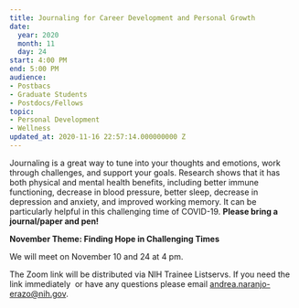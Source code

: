```yaml
---
title: Journaling for Career Development and Personal Growth
date:
  year: 2020
  month: 11
  day: 24
start: 4:00 PM
end: 5:00 PM
audience:
- Postbacs
- Graduate Students
- Postdocs/Fellows
topic:
- Personal Development
- Wellness
updated_at: 2020-11-16 22:57:14.000000000 Z
---
```

Journaling is a great way to tune into your thoughts and emotions, work
through challenges, and support your goals. Research shows that it has
both physical and mental health benefits, including better immune
functioning, decrease in blood pressure, better sleep, decrease in
depression and anxiety, and improved working memory. It can be
particularly helpful in this challenging time of COVID-19. **Please
bring a journal/paper and pen!**

**November Theme: Finding Hope in Challenging Times**

We will meet on November 10 and 24 at 4 pm.

The Zoom link will be distributed via NIH Trainee Listservs. If you need
the link immediately  or have any questions please email
[andrea.naranjo-erazo@nih.gov](mailto:andrea.naranjo-erazo@nih.gov).

